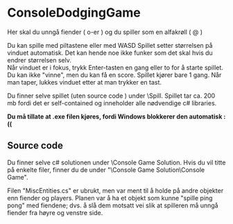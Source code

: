 # ConsoleDodgingGame
 Her skal du unngå fiender ( o-er ) og du spiller som en alfakrøll ( @ )

Du kan spille med piltastene eller med WASD
Spillet setter størrelsen på vinduet automatisk. Det kan hende noe ikke funker som det skal hvis du endrer størrelsen selv.  
Når vinduet er i fokus, trykk Enter-tasten en gang eller to for å starte spillet. Du kan ikke "vinne", men du kan få en score. 
Spillet kjører bare 1 gang. Når man taper, lukkes vinduet etter at man trykker en tast. 

Du finner selve spillet (uten source code ) under \Spill. Spillet tar ca. 200 mb fordi det er self-contained og inneholder alle nødvendige c# libraries. 

**Du må tillate at .exe filen kjøres, fordi Windows blokkerer den automatisk :((**

## Source code
Du finner selve c# solutionen under \Console Game Solution.
Hvis du vil titte på enkelte filer, finner du de under "\Console Game Solution\Console Game".

Filen "MiscEntities.cs" er ubrukt, men var ment til å holde på andre objekter enn fiender og players. Planen var å ha et objekt som kunne "spille ping pong" med fiendene; dvs. å slå dem motsatt vei slik at spilleren må unngå fiender fra høyre og venstre side. 
